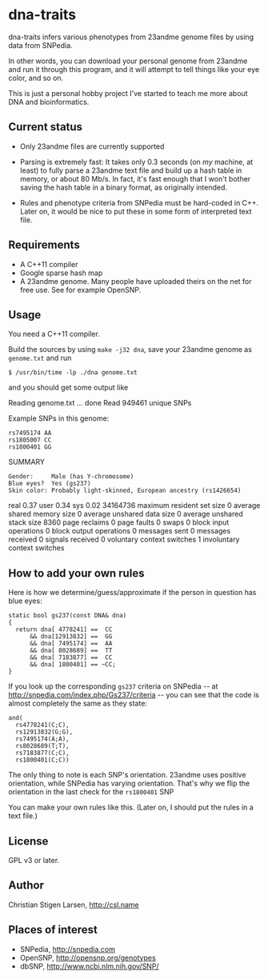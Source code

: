 dna-traits
==========

dna-traits infers various phenotypes from 23andme genome files by using data
from SNPedia.

In other words, you can download your personal genome from 23andme and run
it through this program, and it will attempt to tell things like your eye
color, and so on.

This is just a personal hobby project I've started to teach me more about
DNA and bioinformatics.

Current status
--------------

* Only 23andme files are currently supported

* Parsing is extremely fast: It takes only 0.3 seconds (on *my* machine, at
  least) to fully parse a 23andme text file and build up a hash table in
  memory, or about 80 Mb/s.  In fact, it's fast enough that I won't bother
  saving the hash table in a binary format, as originally intended.

* Rules and phenotype criteria from SNPedia must be hard-coded in C++. Later
  on, it would be nice to put these in some form of interpreted text file.

Requirements
------------

* A C++11 compiler
* Google sparse hash map
* A 23andme genome. Many people have uploaded theirs on the net for free
  use. See for example OpenSNP.

Usage
-----

You need a C++11 compiler.

Build the sources by using `make -j32 dna`, save your 23andme genome as
`genome.txt` and run

    $ /usr/bin/time -lp ./dna genome.txt

and you should get some output like

  Reading genome.txt ... done
  Read 949461 unique SNPs

  Example SNPs in this genome:

    rs7495174 AA
    rs1805007 CC
    rs1800401 GG

  SUMMARY

    Gender:     Male (has Y-chromosome)
    Blue eyes?  Yes (gs237)
    Skin color: Probably light-skinned, European ancestry (rs1426654)

  real         0.37
  user         0.34
  sys          0.02
    34164736  maximum resident set size
           0  average shared memory size
           0  average unshared data size
           0  average unshared stack size
        8360  page reclaims
           0  page faults
           0  swaps
           0  block input operations
           0  block output operations
           0  messages sent
           0  messages received
           0  signals received
           0  voluntary context switches
           1  involuntary context switches

How to add your own rules
-------------------------

Here is how we determine/guess/approximate if the person in question has
blue eyes:

    static bool gs237(const DNA& dna)
    {
      return dna[ 4778241] ==  CC
          && dna[12913832] ==  GG
          && dna[ 7495174] ==  AA
          && dna[ 8028689] ==  TT
          && dna[ 7183877] ==  CC
          && dna[ 1800401] == ~CC;
    }


If you look up the corresponding `gs237` criteria on SNPedia -- at
http://snpedia.com/index.php/Gs237/criteria -- you can see that the code is
almost completely the same as they state:

    and(
      rs4778241(C;C),
      rs12913832(G;G),
      rs7495174(A;A),
      rs8028689(T;T),
      rs7183877(C;C),
      rs1800401(C;C))

The only thing to note is each SNP's orientation. 23andme uses positive
orientation, while SNPedia has varying orientation. That's why we flip the
orientation in the last check for the `rs1800401` SNP 

You can make your own rules like this. (Later on, I should put the rules in
a text file.)

License
-------

GPL v3 or later.

Author
------

Christian Stigen Larsen, http://csl.name

Places of interest
------------------

  * SNPedia, http://snpedia.com
  * OpenSNP, http://opensnp.org/genotypes
  * dbSNP, http://www.ncbi.nlm.nih.gov/SNP/

